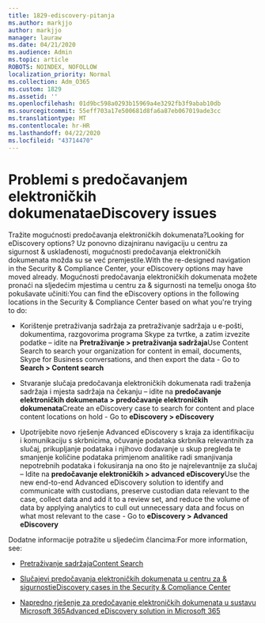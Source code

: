 ```yaml
---
title: 1829-ediscovery-pitanja
ms.author: markjjo
author: markjjo
manager: lauraw
ms.date: 04/21/2020
ms.audience: Admin
ms.topic: article
ROBOTS: NOINDEX, NOFOLLOW
localization_priority: Normal
ms.collection: Adm_O365
ms.custom: 1829
ms.assetid: ''
ms.openlocfilehash: 01d9bc598a0293b15969a4e3292fb3f9abab10db
ms.sourcegitcommit: 55eff703a17e500681d8fa6a87eb067019ade3cc
ms.translationtype: MT
ms.contentlocale: hr-HR
ms.lasthandoff: 04/22/2020
ms.locfileid: "43714470"
---
```

# <a name="ediscovery-issues"></a><span data-ttu-id="7cd81-102">Problemi s predočavanjem elektroničkih dokumenata</span><span class="sxs-lookup"><span data-stu-id="7cd81-102">eDiscovery issues</span></span>

<span data-ttu-id="7cd81-103">Tražite mogućnosti predočavanja elektroničkih dokumenata?</span><span class="sxs-lookup"><span data-stu-id="7cd81-103">Looking for eDiscovery options?</span></span> <span data-ttu-id="7cd81-104">Uz ponovno dizajniranu navigaciju u centru za sigurnost & usklađenosti, mogućnosti predočavanja elektroničkih dokumenata možda su se već premjestile.</span><span class="sxs-lookup"><span data-stu-id="7cd81-104">With the re-designed navigation in the Security & Compliance Center, your eDiscovery options may have moved already.</span></span>  <span data-ttu-id="7cd81-105">Mogućnosti predočavanja elektroničkih dokumenata možete pronaći na sljedećim mjestima u centru za & sigurnosti na temelju onoga što pokušavate učiniti:</span><span class="sxs-lookup"><span data-stu-id="7cd81-105">You can find the eDiscovery options in the following locations in the Security & Compliance Center based on what you're trying to do:</span></span>

- <span data-ttu-id="7cd81-106">Korištenje pretraživanja sadržaja za pretraživanje sadržaja u e-pošti, dokumentima, razgovorima programa Skype za tvrtke, a zatim izvezite podatke – idite na **Pretraživanje > pretraživanja sadržaja**</span><span class="sxs-lookup"><span data-stu-id="7cd81-106">Use Content Search to search your organization for content in email, documents, Skype for Business conversations, and then export the data - Go to **Search > Content search**</span></span>

- <span data-ttu-id="7cd81-107">Stvaranje slučaja predočavanja elektroničkih dokumenata radi traženja sadržaja i mjesta sadržaja na čekanju – idite na **predočavanje elektroničkih dokumenata > predočavanje elektroničkih dokumenata**</span><span class="sxs-lookup"><span data-stu-id="7cd81-107">Create an eDiscovery case to search for content and place content locations on hold - Go to **eDiscovery > eDiscovery**</span></span>

- <span data-ttu-id="7cd81-108">Upotrijebite novo rješenje Advanced eDiscovery s kraja za identifikaciju i komunikaciju s skrbnicima, očuvanje podataka skrbnika relevantnih za slučaj, prikupljanje podataka i njihovo dodavanje u skup pregleda te smanjenje količine podataka primjenom analitike radi smanjivanja nepotrebnih podataka i fokusiranja na ono što je najrelevantnije za slučaj – Idite na **predočavanje elektroničkih > advanced eDiscovery**</span><span class="sxs-lookup"><span data-stu-id="7cd81-108">Use the new end-to-end Advanced eDiscovery solution to identify and communicate with custodians, preserve custodian data relevant to the case, collect data and add it to a review set, and reduce the volume of data by applying analytics to cull out unnecessary data and focus on what most relevant to the case -  Go to **eDiscovery > Advanced eDiscovery**</span></span>

<span data-ttu-id="7cd81-109">Dodatne informacije potražite u sljedećim člancima:</span><span class="sxs-lookup"><span data-stu-id="7cd81-109">For more information, see:</span></span>

- [<span data-ttu-id="7cd81-110">Pretraživanje sadržaja</span><span class="sxs-lookup"><span data-stu-id="7cd81-110">Content Search</span></span>](https://docs.microsoft.com/office365/securitycompliance/content-search)

- [<span data-ttu-id="7cd81-111">Slučajevi predočavanja elektroničkih dokumenata u centru za & sigurnosti</span><span class="sxs-lookup"><span data-stu-id="7cd81-111">eDiscovery cases in the Security & Compliance Center</span></span>](https://docs.microsoft.com/office365/securitycompliance/ediscovery-cases)

- [<span data-ttu-id="7cd81-112">Napredno rješenje za predočavanje elektroničkih dokumenata u sustavu Microsoft 365</span><span class="sxs-lookup"><span data-stu-id="7cd81-112">Advanced eDiscovery solution in Microsoft 365</span></span>](https://docs.microsoft.com/office365/securitycompliance/compliance20/overview-ediscovery-20)
